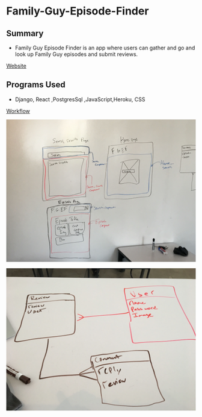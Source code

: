 # Family-Guy-Episode-Finder

## Summary

- Family Guy Episode Finder is an app where users can gather and go and look up Family Guy episodes and submit reviews.

[Website](https://fgep.herokuapp.com/episode/5556)

## Programs Used 

- Django, React ,PostgresSql ,JavaScript,Heroku, CSS

[Workflow](https://trello.com/b/inKtJQ7f/family-guy-episode-finder)

![Wireframe](https://github.com/Imrager/Family-Guy-Episode-Finder/blob/master/client/src/components/images/wireframe.jpg)

![ERD](https://github.com/Imrager/Family-Guy-Episode-Finder/blob/master/client/src/components/images/erd.jpg)

